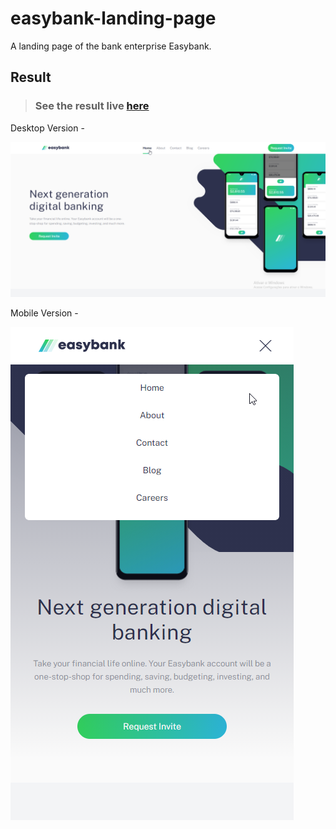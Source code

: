 # easybank-landing-page

A landing page of the bank enterprise Easybank.

## Result

> ### See the result live [here](https://easybank-landing-page-lusk1nha.vercel.app/)

Desktop Version -

[![vercel.com](./public/assets/github-image-desktop.png)](https://easybank-landing-page-lusk1nha.vercel.app/)

Mobile Version -

[![vercel.com](./public/assets/github-image-mobile.png)](https://easybank-landing-page-lusk1nha.vercel.app/)


